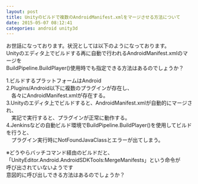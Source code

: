 ```yaml
---
layout: post
title: Unityのビルドで複数のAndroidManifest.xmlをマージさせる方法について
date: 2015-05-07 08:12:41
categories: android unity3d
---
```

<p>お世話になっております。状況としては以下のようになっております。<br>
Unityのエディタ上でビルドする再に自動で行われるAndroidManifest.xmlのマージを<br>
BuildPipeline.BuildPlayer()使用時でも指定できる方法はあるのでしょうか？</p>

<p>1.ビルドするプラットフォームはAndroid<br>
2.Plugins/Android以下に複数のプラグインが存在し、<br>
　各々にAndroidManifest.xmlが存在する。<br>
3.Unityのエディタ上でビルドすると、AndroidManifest.xmlが自動的にマージされ、<br>
　実記で実行すると、プラグインが正常に動作する。<br>
4.Jenkinsなどの自動ビルド環境でBuildPipeline.BuildPlayer()を使用してビルドを行うと、<br>
　プラグイン実行時にNotFoundJavaClassとエラーが出てしまう。</p>

<p>※どうやらバッチコマンド経由のビルドだと、「UnityEditor.Android.AndroidSDKTools:MergeManifests」という命令が<br>
呼び出されていないようです<br>
意図的に呼び出しできる方法はあるのでしょうか？</p>

